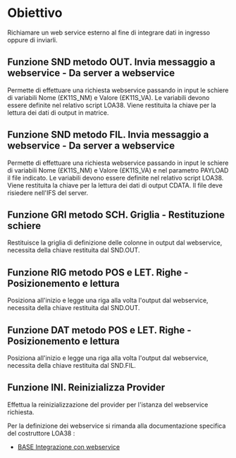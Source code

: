 

# Obiettivo
Richiamare un web service esterno al fine di integrare dati in ingresso oppure di inviarli.

## Funzione SND metodo OUT. Invia messaggio a webservice - Da server a webservice
Permette di effettuare una richiesta webservice passando in input le schiere di variabili Nome (£K11S_NM) e Valore (£K11S_VA). Le variabili devono essere definite nel relativo script LOA38. Viene restituita la chiave per la lettura dei dati di output in matrice.

## Funzione SND metodo FIL. Invia messaggio a webservice - Da server a webservice
Permette di effettuare una richiesta webservice passando in input le schiere di variabili Nome (£K11S_NM) e Valore (£K11S_VA) e nel parametro PAYLOAD il file indicato. Le variabili devono essere definite nel relativo script LOA38. Viene restituita la chiave per la lettura dei dati di output CDATA.
Il file deve risiedere nell'IFS del server.

## Funzione GRI metodo SCH. Griglia - Restituzione schiere
Restituisce la griglia di definizione delle colonne in output dal webservice, necessita della chiave restituita dal SND.OUT.

## Funzione RIG metodo POS e LET. Righe - Posizionemento e lettura
Posiziona all'inizio e legge una riga alla volta l'output dal webservice, necessita della chiave restituita dal SND.OUT.

## Funzione DAT metodo POS e LET. Righe - Posizionemento e lettura
Posiziona all'inizio e legge una riga alla volta l'output dal webservice, necessita della chiave restituita dal SND.FIL.

## Funzione INI. Reinizializza Provider
Effettua la reinizializzazione del provider per l'istanza del webservice richiesta.

Per la definizione dei webservice si rimanda alla documentazione specifica del costruttore LOA38 : 
- [BASE Integrazione con webservice](Sorgenti/MB/DOC_OGG/V2LOCOSA38)
